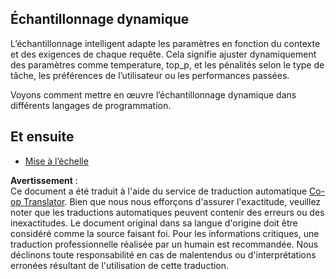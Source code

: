 <!--
CO_OP_TRANSLATOR_METADATA:
{
  "original_hash": "b0de03f7a3ff0204d8356bc61325c459",
  "translation_date": "2025-06-02T19:59:21+00:00",
  "source_file": "05-AdvancedTopics/mcp-sampling/README.md",
  "language_code": "fr"
}
-->
## Échantillonnage dynamique

L’échantillonnage intelligent adapte les paramètres en fonction du contexte et des exigences de chaque requête. Cela signifie ajuster dynamiquement des paramètres comme temperature, top_p, et les pénalités selon le type de tâche, les préférences de l’utilisateur ou les performances passées.

Voyons comment mettre en œuvre l’échantillonnage dynamique dans différents langages de programmation.

## Et ensuite

- [Mise à l’échelle](../mcp-scaling/README.md)

**Avertissement** :  
Ce document a été traduit à l'aide du service de traduction automatique [Co-op Translator](https://github.com/Azure/co-op-translator). Bien que nous nous efforçons d'assurer l'exactitude, veuillez noter que les traductions automatiques peuvent contenir des erreurs ou des inexactitudes. Le document original dans sa langue d'origine doit être considéré comme la source faisant foi. Pour les informations critiques, une traduction professionnelle réalisée par un humain est recommandée. Nous déclinons toute responsabilité en cas de malentendus ou d'interprétations erronées résultant de l'utilisation de cette traduction.